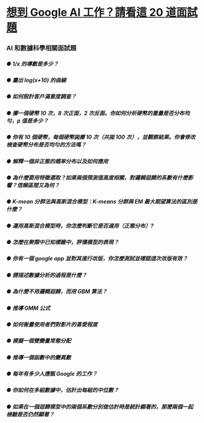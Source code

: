 # [想到 Google AI 工作？請看這 20 道面試題](https://www.inside.com.tw/2018/04/19/google-ai-interview-questions)

### AI 和數據科學相關面試題
##### ● 1/x 的導數是多少？
##### ● 畫出 log(x+10) 的曲線
##### ● 如何設計客戶滿意度調查？
##### ● 擲一個硬幣 10 次，8 次正面，2 次反面。你如何分析硬幣的重量是否分布均勻，p 值是多少？
##### ● 你有 10 個硬幣，每個硬幣拋擲 10 次（共拋 100 次），並觀察結果。你會修改檢查硬幣分布是否均勻的方法嗎？
##### ● 解釋一個非正態的概率分布以及如何應用
##### ● 為什麼要用特徵選取？如果兩個預測值高度相關，對邏輯迴歸的系數有什麼影響？信賴區間又為何？
##### ● K-mean 分群法與高斯混合模型：K-means 分群與 EM 最大期望算法的區別是什麼？
##### ● 運用高斯混合模型時，你怎麼判斷它是否適用（正態分布）?
##### ● 怎麼在聚類中已知標籤中，評價模型的表現？
##### ● 你有一個 google app 並對其進行改版，你怎麼測試並確認這次改版有效？
##### ● 請描述數據分析的過程是什麼？
##### ● 為什麼不用邏輯迴歸，而用 GBM 算法？
##### ● 推導 GMM 公式
##### ● 如何衡量使用者們對影片的喜愛程度
##### ● 模擬一個雙變量常態分配
##### ● 推導一個函數中的變異數
##### ● 每年有多少人應甄 Google 的工作？
##### ● 你如何在多組數據中，估計出每組的中位數？
##### ● 如果在一個迴歸模型中的兩個系數分別做估計時是統計顯著的，那麼兩個一起檢驗是否仍然顯著？
